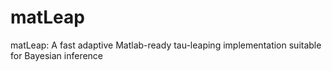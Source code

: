 # matLeap
matLeap: A fast adaptive Matlab-ready tau-leaping implementation suitable for Bayesian inference
